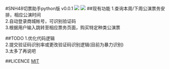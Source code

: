#SNH48切票助手python版 v0.0.1 ![](https://img.shields.io/badge/license-MIT-brightgreen.svg) ![](https://img.shields.io/badge/snh48-tickets-red.svg)
##现有功能
1.查询本周/下周公演票务安排，相应公演时间<br>
2.自动登录商城帐号，可识别验证码<br>
3.根据用户输入跳转至相应票务页面，购买特定种类公演票<br>

##TODO
1.优化代码逻辑<br>
2.提交验证码识别率或更改验证码识别逻辑(目前为暴力识别)<br>
3.太多了再说吧

##LICENCE
[MIT](https://mit-license.org/ "这你也要点，可以的")

